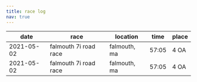 ```yaml
---
title: race log
nav: true
---
```


| date    | race    | location    | time    | place     |
| ---     | ---     | ---         | ---     | ---       |
| 2021-05-02    | falmouth 7i road race     | falmouth, ma    | 57:05     | 4 OA    |
| 2021-05-02    | falmouth 7i road race     | falmouth, ma    | 57:05     | 4 OA    |
